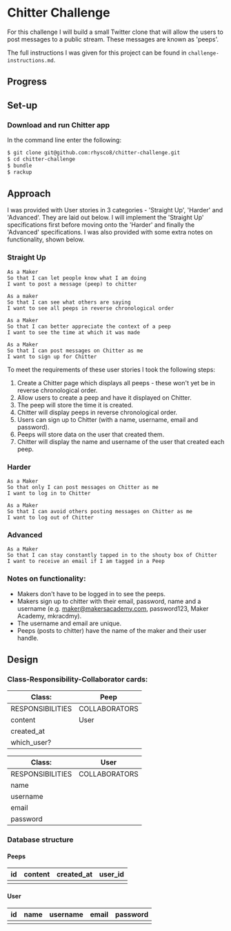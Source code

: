 # Chitter Challenge

For this challenge I will build a small Twitter clone that will allow the users to post messages to a public stream. These messages are known as 'peeps'.

The full instructions I was given for this project can be found in `challenge-instructions.md`.

## Progress



## Set-up

### Download and run Chitter app

In the command line enter the following:

```sh
$ git clone git@github.com:rhysco8/chitter-challenge.git
$ cd chitter-challenge
$ bundle
$ rackup
```

<!-- ### Database

1. Connect to psql (`psql` in the command line)
2. Create the database
```
# CREATE DATABASE chitter;
```
3. Connect to the database
```
# \c chitter
```
4. Run the SQL scripts in `db/migrations` folder in the given order
5. Enter `\q` to exit -->

## Approach

I was provided with User stories in 3 categories - 'Straight Up', 'Harder' and 'Advanced'. They are laid out below.
I will implement the 'Straight Up' specifications first before moving onto the 'Harder' and finally the 'Advanced' specifications.
I was also provided with some extra notes on functionality, shown below.

### Straight Up
```
As a Maker
So that I can let people know what I am doing  
I want to post a message (peep) to chitter

As a maker
So that I can see what others are saying  
I want to see all peeps in reverse chronological order

As a Maker
So that I can better appreciate the context of a peep
I want to see the time at which it was made

As a Maker
So that I can post messages on Chitter as me
I want to sign up for Chitter
```

To meet the requirements of these user stories I took the following steps:

1. Create a Chitter page which displays all peeps - these won't yet be in reverse chronological order.
2. Allow users to create a peep and have it displayed on Chitter.
3. The peep will store the time it is created.
4. Chitter will display peeps in reverse chronological order.
5. Users can sign up to Chitter (with a name, username, email and password).
6. Peeps will store data on the user that created them.
7. Chitter will display the name and username of the user that created each peep.

### Harder
```
As a Maker
So that only I can post messages on Chitter as me
I want to log in to Chitter

As a Maker
So that I can avoid others posting messages on Chitter as me
I want to log out of Chitter
```

### Advanced
```
As a Maker
So that I can stay constantly tapped in to the shouty box of Chitter
I want to receive an email if I am tagged in a Peep
```

### Notes on functionality:

* Makers don't have to be logged in to see the peeps.
* Makers sign up to chitter with their email, password, name and a username (e.g. maker@makersacademy.com, password123, Maker Academy, mkracdmy).
* The username and email are unique.
* Peeps (posts to chitter) have the name of the maker and their user handle.

## Design

### Class-Responsibility-Collaborator cards:

| Class:          | Peep          |
|---------------- |-------------- |
|RESPONSIBILITIES | COLLABORATORS |
| content         | User          |
| created_at      |               |
| which_user?     |               |

| Class:          | User          |
|---------------- |-------------- |
|RESPONSIBILITIES | COLLABORATORS |
| name            |               |
| username        |               |
| email           |               |
| password        |               |

### Database structure

#### Peeps

| id | content | created_at | user_id |
|--- |-------- |----------- |-------- |
|    |         |            |         |

#### User

| id | name | username | email | password |
|--- |----- |----------|------ |--------- |
|    |      |          |       |          |
